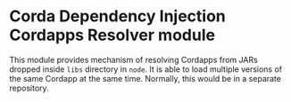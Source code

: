 # Corda Dependency Injection Cordapps Resolver module

This module provides mechanism of resolving Cordapps from JARs dropped inside `libs` directory in `node`.
It is able to load multiple versions of the same Cordapp at the same time.
Normally, this would be in a separate repository.